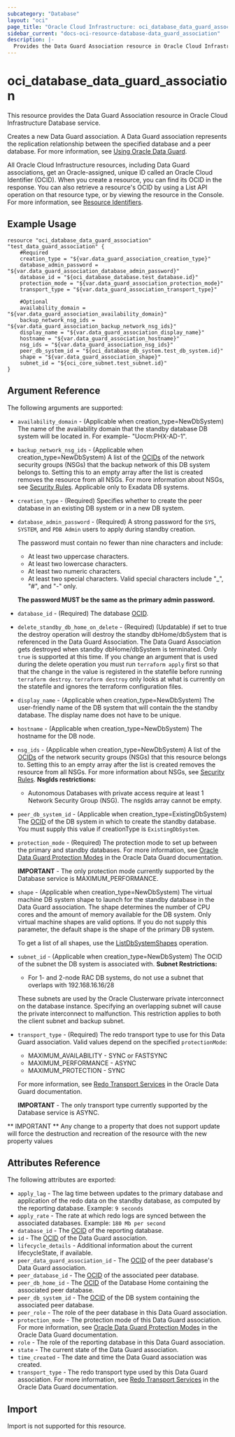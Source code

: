 ```yaml
---
subcategory: "Database"
layout: "oci"
page_title: "Oracle Cloud Infrastructure: oci_database_data_guard_association"
sidebar_current: "docs-oci-resource-database-data_guard_association"
description: |-
  Provides the Data Guard Association resource in Oracle Cloud Infrastructure Database service
---
```


# oci_database_data_guard_association
This resource provides the Data Guard Association resource in Oracle Cloud Infrastructure Database service.

Creates a new Data Guard association.  A Data Guard association represents the replication relationship between the
specified database and a peer database. For more information, see [Using Oracle Data Guard](https://docs.cloud.oracle.com/iaas/Content/Database/Tasks/usingdataguard.htm).

All Oracle Cloud Infrastructure resources, including Data Guard associations, get an Oracle-assigned, unique ID
called an Oracle Cloud Identifier (OCID). When you create a resource, you can find its OCID in the response.
You can also retrieve a resource's OCID by using a List API operation on that resource type, or by viewing the
resource in the Console. For more information, see
[Resource Identifiers](https://docs.cloud.oracle.com/iaas/Content/General/Concepts/identifiers.htm).


## Example Usage

```hcl
resource "oci_database_data_guard_association" "test_data_guard_association" {
	#Required
	creation_type = "${var.data_guard_association_creation_type}"
	database_admin_password = "${var.data_guard_association_database_admin_password}"
	database_id = "${oci_database_database.test_database.id}"
	protection_mode = "${var.data_guard_association_protection_mode}"
	transport_type = "${var.data_guard_association_transport_type}"

	#Optional
	availability_domain = "${var.data_guard_association_availability_domain}"
	backup_network_nsg_ids = "${var.data_guard_association_backup_network_nsg_ids}"
	display_name = "${var.data_guard_association_display_name}"
	hostname = "${var.data_guard_association_hostname}"
	nsg_ids = "${var.data_guard_association_nsg_ids}"
	peer_db_system_id = "${oci_database_db_system.test_db_system.id}"
	shape = "${var.data_guard_association_shape}"
	subnet_id = "${oci_core_subnet.test_subnet.id}"
}
```

## Argument Reference

The following arguments are supported:

* `availability_domain` - (Applicable when creation_type=NewDbSystem) The name of the availability domain that the standby database DB system will be located in. For example- "Uocm:PHX-AD-1".
* `backup_network_nsg_ids` - (Applicable when creation_type=NewDbSystem) A list of the [OCIDs](https://docs.cloud.oracle.com/iaas/Content/General/Concepts/identifiers.htm) of the network security groups (NSGs) that the backup network of this DB system belongs to. Setting this to an empty array after the list is created removes the resource from all NSGs. For more information about NSGs, see [Security Rules](https://docs.cloud.oracle.com/iaas/Content/Network/Concepts/securityrules.htm). Applicable only to Exadata DB systems. 
* `creation_type` - (Required) Specifies whether to create the peer database in an existing DB system or in a new DB system. 
* `database_admin_password` - (Required) A strong password for the `SYS`, `SYSTEM`, and `PDB Admin` users to apply during standby creation.

	The password must contain no fewer than nine characters and include:
	* At least two uppercase characters.
	* At least two lowercase characters.
	* At least two numeric characters.
	* At least two special characters. Valid special characters include "_", "#", and "-" only.

	**The password MUST be the same as the primary admin password.** 
* `database_id` - (Required) The database [OCID](https://docs.cloud.oracle.com/iaas/Content/General/Concepts/identifiers.htm).
* `delete_standby_db_home_on_delete` - (Required) (Updatable) if set to true the destroy operation will destroy the standby dbHome/dbSystem that is referenced in the Data Guard Association. The Data Guard Association gets destroyed when standby dbHome/dbSystem is terminated. Only `true` is supported at this time. If you change an argument that is used during the delete operation you must run `terraform apply` first so that that the change in the value is registered in the statefile before running `terraform destroy`. `terraform destroy` only looks at what is currently on the statefile and ignores the terraform configuration files. 
* `display_name` - (Applicable when creation_type=NewDbSystem) The user-friendly name of the DB system that will contain the the standby database. The display name does not have to be unique.
* `hostname` - (Applicable when creation_type=NewDbSystem) The hostname for the DB node.
* `nsg_ids` - (Applicable when creation_type=NewDbSystem) A list of the [OCIDs](https://docs.cloud.oracle.com/iaas/Content/General/Concepts/identifiers.htm) of the network security groups (NSGs) that this resource belongs to. Setting this to an empty array after the list is created removes the resource from all NSGs. For more information about NSGs, see [Security Rules](https://docs.cloud.oracle.com/iaas/Content/Network/Concepts/securityrules.htm). **NsgIds restrictions:**
	* Autonomous Databases with private access require at least 1 Network Security Group (NSG). The nsgIds array cannot be empty. 
* `peer_db_system_id` - (Applicable when creation_type=ExistingDbSystem) The [OCID](https://docs.cloud.oracle.com/iaas/Content/General/Concepts/identifiers.htm) of the DB system in which to create the standby database. You must supply this value if creationType is `ExistingDbSystem`. 
* `protection_mode` - (Required) The protection mode to set up between the primary and standby databases. For more information, see [Oracle Data Guard Protection Modes](http://docs.oracle.com/database/122/SBYDB/oracle-data-guard-protection-modes.htm#SBYDB02000) in the Oracle Data Guard documentation.

	**IMPORTANT** - The only protection mode currently supported by the Database service is MAXIMUM_PERFORMANCE. 
* `shape` - (Applicable when creation_type=NewDbSystem) The virtual machine DB system shape to launch for the standby database in the Data Guard association. The shape determines the number of CPU cores and the amount of memory available for the DB system. Only virtual machine shapes are valid options. If you do not supply this parameter, the default shape is the shape of the primary DB system.

	To get a list of all shapes, use the [ListDbSystemShapes](https://docs.cloud.oracle.com/iaas/api/#/en/database/20160918/DbSystemShapeSummary/ListDbSystemShapes) operation. 
* `subnet_id` - (Applicable when creation_type=NewDbSystem) The OCID of the subnet the DB system is associated with. **Subnet Restrictions:**
	* For 1- and 2-node RAC DB systems, do not use a subnet that overlaps with 192.168.16.16/28

	These subnets are used by the Oracle Clusterware private interconnect on the database instance. Specifying an overlapping subnet will cause the private interconnect to malfunction. This restriction applies to both the client subnet and backup subnet. 
* `transport_type` - (Required) The redo transport type to use for this Data Guard association.  Valid values depend on the specified `protectionMode`:
	* MAXIMUM_AVAILABILITY - SYNC or FASTSYNC
	* MAXIMUM_PERFORMANCE - ASYNC
	* MAXIMUM_PROTECTION - SYNC

	For more information, see [Redo Transport Services](http://docs.oracle.com/database/122/SBYDB/oracle-data-guard-redo-transport-services.htm#SBYDB00400) in the Oracle Data Guard documentation.

	**IMPORTANT** - The only transport type currently supported by the Database service is ASYNC. 


** IMPORTANT **
Any change to a property that does not support update will force the destruction and recreation of the resource with the new property values

## Attributes Reference

The following attributes are exported:

* `apply_lag` - The lag time between updates to the primary database and application of the redo data on the standby database, as computed by the reporting database.  Example: `9 seconds` 
* `apply_rate` - The rate at which redo logs are synced between the associated databases.  Example: `180 Mb per second` 
* `database_id` - The [OCID](https://docs.cloud.oracle.com/iaas/Content/General/Concepts/identifiers.htm) of the reporting database.
* `id` - The [OCID](https://docs.cloud.oracle.com/iaas/Content/General/Concepts/identifiers.htm) of the Data Guard association.
* `lifecycle_details` - Additional information about the current lifecycleState, if available. 
* `peer_data_guard_association_id` - The [OCID](https://docs.cloud.oracle.com/iaas/Content/General/Concepts/identifiers.htm) of the peer database's Data Guard association.
* `peer_database_id` - The [OCID](https://docs.cloud.oracle.com/iaas/Content/General/Concepts/identifiers.htm) of the associated peer database.
* `peer_db_home_id` - The [OCID](https://docs.cloud.oracle.com/iaas/Content/General/Concepts/identifiers.htm) of the Database Home containing the associated peer database. 
* `peer_db_system_id` - The [OCID](https://docs.cloud.oracle.com/iaas/Content/General/Concepts/identifiers.htm) of the DB system containing the associated peer database. 
* `peer_role` - The role of the peer database in this Data Guard association.
* `protection_mode` - The protection mode of this Data Guard association. For more information, see [Oracle Data Guard Protection Modes](http://docs.oracle.com/database/122/SBYDB/oracle-data-guard-protection-modes.htm#SBYDB02000) in the Oracle Data Guard documentation. 
* `role` - The role of the reporting database in this Data Guard association.
* `state` - The current state of the Data Guard association.
* `time_created` - The date and time the Data Guard association was created.
* `transport_type` - The redo transport type used by this Data Guard association.  For more information, see [Redo Transport Services](http://docs.oracle.com/database/122/SBYDB/oracle-data-guard-redo-transport-services.htm#SBYDB00400) in the Oracle Data Guard documentation. 

## Import

Import is not supported for this resource.

